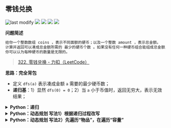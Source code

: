 ## 零钱兑换
<!--START_SECTION:badge-->

![last modify](https://img.shields.io/static/v1?label=last%20modify&message=2022-10-16%2016%3A55%3A02&color=yellowgreen&style=flat-square)
[![](https://img.shields.io/static/v1?label=&message=%E4%B8%AD%E7%AD%89&color=yellow&style=flat-square)](../../../README.md#中等)
[![](https://img.shields.io/static/v1?label=&message=LeetCode&color=green&style=flat-square)](../../../README.md#leetcode)
[![](https://img.shields.io/static/v1?label=&message=%E5%8A%A8%E6%80%81%E8%A7%84%E5%88%92&color=blue&style=flat-square)](../../../README.md#动态规划)
[![](https://img.shields.io/static/v1?label=&message=%E6%9A%B4%E5%8A%9B%E9%80%92%E5%BD%92%E4%B8%8E%E5%8A%A8%E6%80%81%E8%A7%84%E5%88%92&color=blue&style=flat-square)](../../../README.md#暴力递归与动态规划)

<!--END_SECTION:badge-->
<!--info
tags: [dfs2dp, 动态规划]
source: LeetCode
level: 中等
number: '0322'
name: 零钱兑换
companies: []
-->

<summary><b>问题简述</b></summary>

```txt
给你一个整数数组 coins ，表示不同面额的硬币；以及一个整数 amount ，表示总金额。
计算并返回可以凑成总金额所需的 最少的硬币个数 。如果没有任何一种硬币组合能组成总金额，返回 -1 。
你可以认为每种硬币的数量是无限的。
```
> [322. 零钱兑换 - 力扣（LeetCode）](https://leetcode-cn.com/problems/coin-change/)

<!-- 
<details><summary><b>详细描述</b></summary>

```txt
```

</details>
-->


<!-- <div align="center"><img src="../../../_assets/xxx.png" height="300" /></div> -->

<summary><b>思路：完全背包</b></summary>

- 定义 `dfs(a)` 表示凑成金额 `a` 需要的最少硬币数；
- **递归基**：1）显然 `dfs(0) = 0`；2）当 `a` 小于币值时，返回无穷大，表示无效结果；

<details><summary><b>Python：递归</b></summary>

```python
class Solution:
    def coinChange(self, coins: List[int], amount: int) -> int:

        from functools import lru_cache

        N = len(coins)

        @lru_cache(maxsize=None)
        def dfs(a):
            if a == 0: return 0
            if a < 0: return float('inf')

            ret = float('inf')
            for i in range(N):
                if a >= coins[i]:
                    ret = min(ret, dfs(a - coins[i]) + 1)
            return ret

        ret = dfs(amount)
        return -1 if ret == float('inf') else ret
```

</details>


<details><summary><b>Python：动态规划 写法1）根据递归过程改写</b></summary>

```python
class Solution:
    def coinChange(self, coins: List[int], amount: int) -> int:

        N = len(coins)
        dp = [float('inf')] * (amount + 1)
        dp[0] = 0

        for a in range(1, amount + 1):
            for i in range(N):
                if a >= coins[i]:
                    dp[a] = min(dp[a], dp[a - coins[i]] + 1)
        
        return -1 if dp[-1] == float('inf') else dp[-1]
```

</details>

<details><summary><b>Python：动态规划 写法2）先遍历“物品”，在遍历“容量”</b></summary>

> 关于先后遍历两者的区别见[完全背包 - 代码随想录](https://programmercarl.com/背包问题理论基础完全背包.html)，本题中没有区别；

```python
class Solution:
    def coinChange(self, coins: List[int], amount: int) -> int:

        N = len(coins)
        dp = [float('inf')] * (amount + 1)
        dp[0] = 0

        for i in range(N):
            for a in range(coins[i], amount + 1):
                dp[a] = min(dp[a], dp[a - coins[i]] + 1)
        
        return -1 if dp[-1] == float('inf') else dp[-1]
```

</details>
